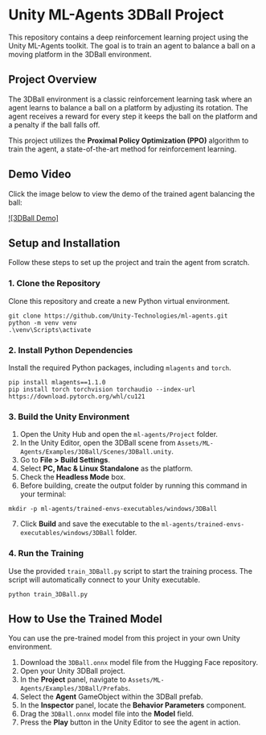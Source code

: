 # Unity ML-Agents 3DBall Project

This repository contains a deep reinforcement learning project using the Unity ML-Agents toolkit. The goal is to train an agent to balance a ball on a moving platform in the 3DBall environment.

## Project Overview

The 3DBall environment is a classic reinforcement learning task where an agent learns to balance a ball on a platform by adjusting its rotation. The agent receives a reward for every step it keeps the ball on the platform and a penalty if the ball falls off.

This project utilizes the **Proximal Policy Optimization (PPO)** algorithm to train the agent, a state-of-the-art method for reinforcement learning.

## Demo Video

Click the image below to view the demo of the trained agent balancing the ball:

[![3DBall Demo]](https://github.com/KunalKhadgi/Unity-MLAgents-3DBall-PPO/blob/main/3DBall_Demo.mp4)

## Setup and Installation

Follow these steps to set up the project and train the agent from scratch.

### 1. Clone the Repository

Clone this repository and create a new Python virtual environment.

```
git clone https://github.com/Unity-Technologies/ml-agents.git
python -m venv venv
.\venv\Scripts\activate
```

### 2. Install Python Dependencies

Install the required Python packages, including `mlagents` and `torch`.

```
pip install mlagents==1.1.0
pip install torch torchvision torchaudio --index-url https://download.pytorch.org/whl/cu121
```

### 3. Build the Unity Environment

1. Open the Unity Hub and open the `ml-agents/Project` folder.
2. In the Unity Editor, open the 3DBall scene from `Assets/ML-Agents/Examples/3DBall/Scenes/3DBall.unity`.
3. Go to **File > Build Settings**.
4. Select **PC, Mac & Linux Standalone** as the platform.
5. Check the **Headless Mode** box.
6. Before building, create the output folder by running this command in your terminal:

```
mkdir -p ml-agents/trained-envs-executables/windows/3DBall
```

7. Click **Build** and save the executable to the `ml-agents/trained-envs-executables/windows/3DBall` folder.

### 4. Run the Training

Use the provided `train_3DBall.py` script to start the training process. The script will automatically connect to your Unity executable.

```
python train_3DBall.py
```

## How to Use the Trained Model

You can use the pre-trained model from this project in your own Unity environment.

1. Download the `3DBall.onnx` model file from the Hugging Face repository.
2. Open your Unity 3DBall project.
3. In the **Project** panel, navigate to `Assets/ML-Agents/Examples/3DBall/Prefabs`.
4. Select the **Agent** GameObject within the 3DBall prefab.
5. In the **Inspector** panel, locate the **Behavior Parameters** component.
6. Drag the `3DBall.onnx` model file into the **Model** field.
7. Press the **Play** button in the Unity Editor to see the agent in action.
